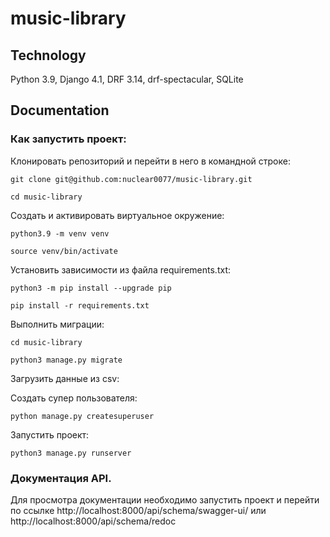 # music-library

## Technology
Python 3.9, Django 4.1, DRF 3.14, drf-spectacular, SQLite

## Documentation

### Как запустить проект:

Клонировать репозиторий и перейти в него в командной строке:

```
git clone git@github.com:nuclear0077/music-library.git
```

```
cd music-library
```

Cоздать и активировать виртуальное окружение:

```
python3.9 -m venv venv
```

```
source venv/bin/activate
```

Установить зависимости из файла requirements.txt:

```
python3 -m pip install --upgrade pip
```

```
pip install -r requirements.txt
```

Выполнить миграции:

```
cd music-library
```

```
python3 manage.py migrate
```

Загрузить данные из csv:


Создать супер пользователя:

```
python manage.py createsuperuser
```


Запустить проект:

```
python3 manage.py runserver
```


### Документация API.
Для просмотра документации необходимо запустить проект и перейти по ссылке http://localhost:8000/api/schema/swagger-ui/ или http://localhost:8000/api/schema/redoc



